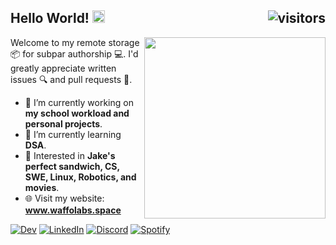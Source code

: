 <h2> Hello World! <a href="#"><img src="https://i.ibb.co/4K1VJ4h/Earth.gif" width="20"> <img align="right" src="https://komarev.com/ghpvc/?username=axojolotl&color=191919&label=Profile+Views&style=flat-square" alt="visitors"></a> </h2> 

<a href="#"><img align="right" src="https://c.tenor.com/hVmM21uY9hEAAAAM/homer-simpson.gif" width="290" /></a>

<p>Welcome to my remote storage 📦 for subpar authorship 💻. I'd greatly appreciate written issues 🔍 and pull requests 📩.</p>

* 🔭 I’m currently working on **my school workload and personal projects**.
* 🌱 I’m currently learning **DSA**.
* 🤔 Interested in **Jake's perfect sandwich, CS, SWE, Linux, Robotics, and movies**.
* 🌐 Visit my website: <a href="https://www.waffolabs.space"> <strong>www.waffolabs.space</strong> <img src="https://i.ibb.co/m67zjZN/Waffo-Labs-Logo.gif" width="15" height="15" /> </a>
<!-- [![Protonmail](https://img.shields.io/badge/-ProtonMail-gray?style=for-the-badge&logo=protonmail&logoColor=ffffff)](mailto:########@protonmail.com) -->
[![Dev](https://img.shields.io/badge/-Dev.to-black?style=for-the-badge&logo=dev.to&logoColor=ffffff)](https://dev.to/axojolotl)
[![LinkedIn](https://img.shields.io/badge/-LinkedIn-darkblue?style=for-the-badge&logo=linkedin&logoColor=ffffff)](https://www.linkedin.com/in/marjolo-mabuti-884177229/)
[![Discord](https://img.shields.io/badge/-Discord-blue?style=for-the-badge&logo=discord&logoColor=ffffff)](https://discordapp.com/users/566800614189694978)
[![Spotify](https://img.shields.io/badge/-Spotify-darkgreen?style=for-the-badge&logo=spotify&logoColor=ffffff)](https://open.spotify.com/user/31tohf4ttkssdgrt7dfi7bvsq4ry)
